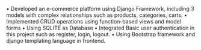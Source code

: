 • Developed an e-commerce platform using Django Framework, including 3 models with complex relationships such as products, categories, carts.
• Implemented CRUD operations using function-based views and model forms
• Using SQLITE as Database
• Integrated Basic user authentication in this project such as register, login, logout.
• Using Bootstrap framework and django templating language in frontend.